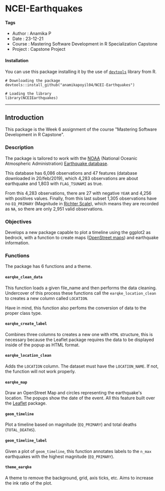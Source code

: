 # NCEI-Earthquakes

#### Tags
* Author       : Anamika P
* Date         : 23-12-21
* Course       : Mastering Software Development in R Specialization Capstone
* Project      : Capstone Project

#### Installation

You can use this package installing it by the use of [`devtools`][url_devtools] library from R.

```
# Downloading the package
devtools::install_github("anamikapoyil04/NCEI-Earthquakes")

# Loading the library
library(NCEIEarthquakes)
```

[url_devtools]: https://cran.r-project.org/web/packages/devtools/index.html

********************************************************************************

## Introduction

This package is the Week 6 assignment of the course "Mastering Software Development in R Capstone".

### Description

The package is tailored to work with the [NOAA][noaa_website] (National Oceanic Atmospheric Administration) [Earthquake database][noaa_earthquake].

[noaa_website]: https://www.ngdc.noaa.gov
[noaa_earthquake]: https://www.ngdc.noaa.gov/nndc/struts/form?t=101650&s=1&d=1

This database has 6,086 observations and 47 features (database downloaded in 20/feb/2019), which 4,283 observations are about earthquake and 1,803 with `FLAG_TSUNAMI` as true.

From this 4,283 observations, there are 27 with negative `YEAR` and 4,256 with positives values. Finally, from this last subset 1,305 observations have no `EQ_PRIMARY` (Magnitude in [Richter Scale][ritcher_scale]), which means they are recorded as `NA`, so there are only 2,951 valid observations.

[ritcher_scale]: https://simple.wikipedia.org/wiki/Richter_scale

### Objectives

Develops a new package capable to plot a timeline using the ggplot2 as bedrock, with a function to create maps ([OpenStreet maps][openstreet_url]) and earthquake information.

[openstreet_url]: https://www.openstreetmap.org

### Functions

The package has 6 functions and a theme.

#### `earqke_clean_data`

This function loads a given file_name and then performs the data cleaning. Undercover of this process these functions call the `earqke_location_clean` to creates a new column called `LOCATION`.

Have in mind, this function also perfoms the conversion of data to the proper class type.

#### `earqke_create_label`

Combines three columns to creates a new one with `HTML` structure, this is necessary because the Leaflet package requires the data to be displayed inside of the popup as HTML format.

#### `earqke_location_clean`

Adds the `LOCATION` column. The dataset must have the `LOCATION_NAME`. If not, the function will not work properly.

#### `earqke_map`

Draw an OpenStreet Map and circles representing the earthquake's location. The popups show the date of the event. All this feature built over the [Leaflet][url_leaflet] package.

[url_leaflet]: https://rstudio.github.io/leaflet/

#### `geom_timeline`

Plot a timeline based on magnitude (`EQ_PRIMARY`) and total deaths (`TOTAL_DEATHS`).

#### `geom_timeline_label`

Given a plot of `geom_timeline`, this function annotates labels to the `n_max` earthquakes with the highest magnitude (`EQ_PRIMARY`).

#### `theme_earqke`

A theme to remove the background, grid, axis ticks, etc. Aims to increase the ink ratio of the plot.
